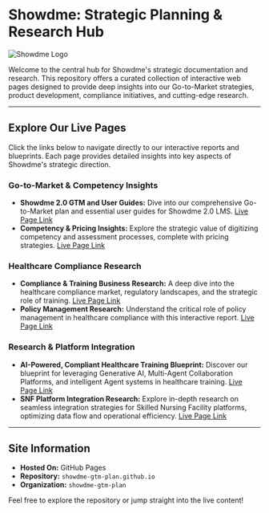# Showdme: Strategic Planning & Research Hub

![Showdme Logo](https://github.com/showdme-gtm-plan/showdme-gtm-plan.github.io/raw/main/image_0ca029.png)

Welcome to the central hub for Showdme's strategic documentation and research. This repository offers a curated collection of interactive web pages designed to provide deep insights into our Go-to-Market strategies, product development, compliance initiatives, and cutting-edge research.

---

## Explore Our Live Pages

Click the links below to navigate directly to our interactive reports and blueprints. Each page provides detailed insights into key aspects of Showdme's strategic direction.

### Go-to-Market & Competency Insights

* **Showdme 2.0 GTM and User Guides:** Dive into our comprehensive Go-to-Market plan and essential user guides for Showdme 2.0 LMS. [Live Page Link](https://showdme-gtm-plan.github.io/Showdme%20GTM%20Plan%20-%20Main%20Page.html)
* **Competency & Pricing Insights:** Explore the strategic value of digitizing competency and assessment processes, complete with pricing strategies. [Live Page Link](https://showdme-gtm-plan.github.io/Comptency%20and%20Pricing%20Insights.html)

### Healthcare Compliance Research

* **Compliance & Training Business Research:** A deep dive into the healthcare compliance market, regulatory landscapes, and the strategic role of training. [Live Page Link](https://showdme-gtm-plan.github.io/Compliance%20-%20Research%20v2%20-%20Copy.html)
* **Policy Management Research:** Understand the critical role of policy management in healthcare compliance with this interactive report. [Live Page Link](https://showdme-gtm-plan.github.io/Policy%20Management%20Research.html)

### Research & Platform Integration

* **AI-Powered, Compliant Healthcare Training Blueprint:** Discover our blueprint for leveraging Generative AI, Multi-Agent Collaboration Platforms, and intelligent Agent systems in healthcare training. [Live Page Link](https://showdme-gtm-plan.github.io/AI-Powered,%20Compliant%20Healthcare%20Training%20Blueprint.html)
* **SNF Platform Integration Research:** Explore in-depth research on seamless integration strategies for Skilled Nursing Facility platforms, optimizing data flow and operational efficiency. [Live Page Link](https://showdme-gtm-plan.github.io/SNF%20Platform%20Integration%20Research.html)

---

## Site Information

* **Hosted On:** GitHub Pages
* **Repository:** `showdme-gtm-plan.github.io`
* **Organization:** `showdme-gtm-plan`

Feel free to explore the repository or jump straight into the live content!
